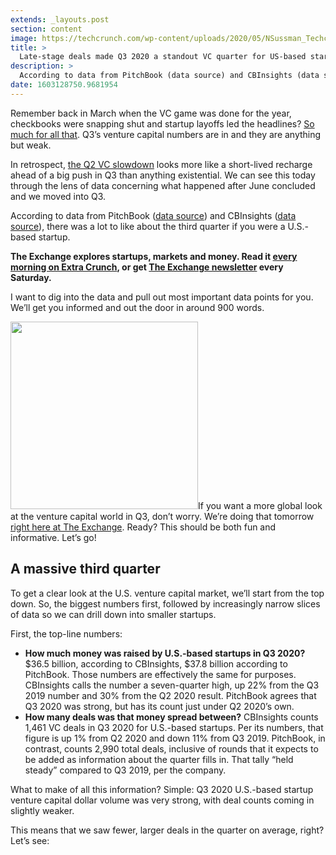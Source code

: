 ```yaml
--- 
extends: _layouts.post 
section: content 
image: https://techcrunch.com/wp-content/uploads/2020/05/NSussman_Techcrunch_Exchange_v3-GRN.jpg?w=533 
title: > 
  Late-stage deals made Q3 2020 a standout VC quarter for US-based startups – TechCrunch 
description: > 
  According to data from PitchBook (data source) and CBInsights (data source), there was a lot to like about the third quarter if you were a U.S.-based startup.First, the top-line numbers:How much money was raised by U.S.-based startups in Q3 2020?CBInsights calls the number a seven-quarter high, up 22% from the Q3 2019 number and 30% from the Q2 2020 result.CBInsights counts 1,461 VC deals in Q3 2020 for U.S.-based startups.Simple: Q3 2020 U.S.-based startup venture capital dollar volume was very strong, with deal counts coming in slightly weaker. 
date: 1603128750.9681954 
--- 
```

<div><p id="speakable-summary">Remember back in March when the VC game was done for the year, checkbooks were snapping shut and startup layoffs led the headlines? <a href="https://techcrunch.com/2020/06/17/as-layoffs-slow-and-churn-improves-is-startup-health-improving/">So much for all that</a>. Q3&#8217;s venture capital numbers are in and they are anything but weak.</p>
<p>In retrospect, <a href="https://techcrunch.com/2020/07/13/second-quarter-vc-investing-totals-appear-lackluster/">the Q2 VC slowdown</a> looks more like a short-lived recharge ahead of a big push in Q3 than anything existential. We can see this today through the lens of data concerning what happened after June concluded and we moved into Q3.</p>
<p>According to data from PitchBook (<a href="https://pitchbook.com/news/reports/q3-2020-pitchbook-nvca-venture-monitor">data source</a>) and CBInsights (<a href="https://www.cbinsights.com/research/report/venture-capital-q3-2020/">data source</a>), there was a lot to like about the third quarter if you were a U.S.-based startup.</p>

<p><strong>The Exchange explores startups, markets and money. Read it <a href="https://techcrunch.com/subscribe/?tpcc=theexchange">every morning on Extra Crunch</a>, or get <a href="https://techcrunch.com/newsletters">The Exchange newsletter</a> every Saturday.</strong></p>

<p>I want to dig into the data and pull out most important data points for you. We&#8217;ll get you informed and out the door in around 900 words.</p>
<p><a href="https://techcrunch.com/subscribe/?tpcc=theexchange"><img class="alignright wp-image-1995211 size-medium" src="https://techcrunch.com/wp-content/uploads/2020/05/exchange-banner-sq-grn.jpg?w=300" alt="" width="300" height="300"></a>If you want a more global look at the venture capital world in Q3, don&#8217;t worry. We&#8217;re doing that tomorrow <a href="https://techcrunch.com/tag/the-exchange/">right here at The Exchange</a>. Ready? This should be both fun and informative. Let&#8217;s go!</p>
<h2>A massive third quarter</h2>
<p>To get a clear look at the U.S. venture capital market, we&#8217;ll start from the top down. So, the biggest numbers first, followed by increasingly narrow slices of data so we can drill down into smaller startups.</p>
<p>First, the top-line numbers:</p>
<ul>
<li><strong>How much money was raised by U.S.-based startups in Q3 2020?</strong> $36.5 billion, according to CBInsights, $37.8 billion according to PitchBook. Those numbers are effectively the same for purposes. CBInsights calls the number a seven-quarter high, up 22% from the Q3 2019 number and 30% from the Q2 2020 result. PitchBook agrees that Q3 2020 was strong, but has its count just under Q2 2020&#8217;s own.</li>
<li><strong>How many deals was that money spread between?</strong> CBInsights counts 1,461 VC deals in Q3 2020 for U.S.-based startups. Per its numbers, that figure is up 1% from Q2 2020 and down 11% from Q3 2019. PitchBook, in contrast, counts 2,990 total deals, inclusive of rounds that it expects to be added as information about the quarter fills in. That tally &#8220;held steady&#8221; compared to Q3 2019, per the company.</li>
</ul>
<p>What to make of all this information? Simple: Q3 2020 U.S.-based startup venture capital dollar volume was very strong, with deal counts coming in slightly weaker.</p>
<p>This means that we saw fewer, larger deals in the quarter on average, right? Let&#8217;s see:</p><p class="extra-crunch-offer-container"></p>			</div>